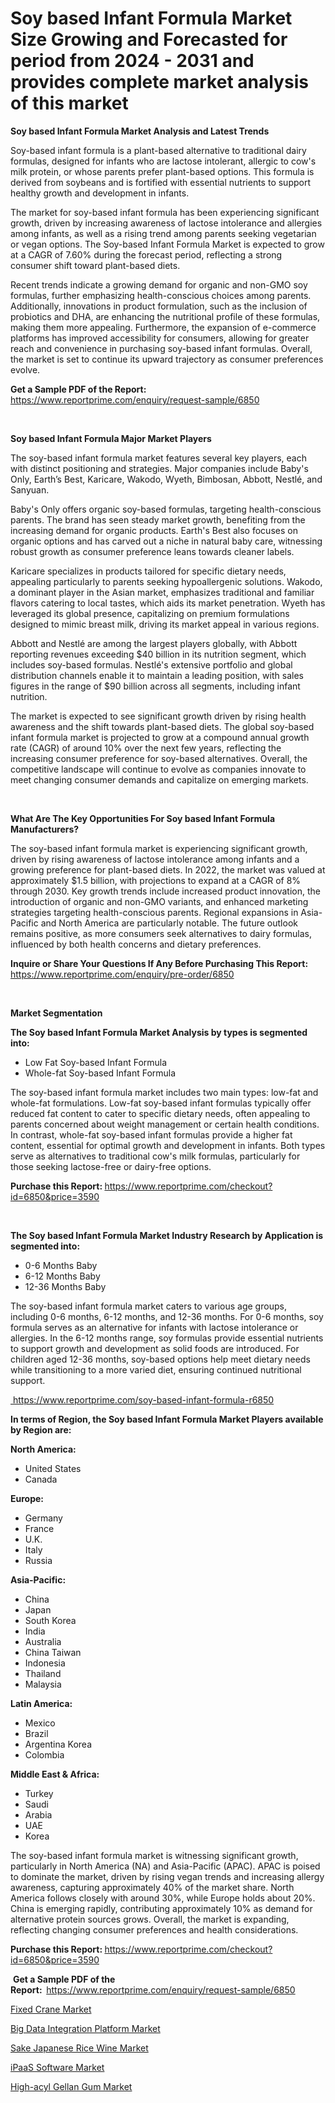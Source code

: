 <p><h1>Soy based Infant Formula Market Size Growing and Forecasted for period from 2024 - 2031 and provides complete market analysis of this market</h1></p><p><strong>Soy based Infant Formula Market Analysis and Latest Trends</strong></p>
<p><p>Soy-based infant formula is a plant-based alternative to traditional dairy formulas, designed for infants who are lactose intolerant, allergic to cow's milk protein, or whose parents prefer plant-based options. This formula is derived from soybeans and is fortified with essential nutrients to support healthy growth and development in infants. </p><p>The market for soy-based infant formula has been experiencing significant growth, driven by increasing awareness of lactose intolerance and allergies among infants, as well as a rising trend among parents seeking vegetarian or vegan options. The Soy-based Infant Formula Market is expected to grow at a CAGR of 7.60% during the forecast period, reflecting a strong consumer shift toward plant-based diets. </p><p>Recent trends indicate a growing demand for organic and non-GMO soy formulas, further emphasizing health-conscious choices among parents. Additionally, innovations in product formulation, such as the inclusion of probiotics and DHA, are enhancing the nutritional profile of these formulas, making them more appealing. Furthermore, the expansion of e-commerce platforms has improved accessibility for consumers, allowing for greater reach and convenience in purchasing soy-based infant formulas. Overall, the market is set to continue its upward trajectory as consumer preferences evolve.</p></p>
<p><strong>Get a Sample PDF of the Report:&nbsp;</strong> <a href="https://www.reportprime.com/enquiry/request-sample/6850">https://www.reportprime.com/enquiry/request-sample/6850</a></p>
<p>&nbsp;</p>
<p><strong>Soy based Infant Formula Major Market Players</strong></p>
<p><p>The soy-based infant formula market features several key players, each with distinct positioning and strategies. Major companies include Baby's Only, Earth’s Best, Karicare, Wakodo, Wyeth, Bimbosan, Abbott, Nestlé, and Sanyuan. </p><p>Baby's Only offers organic soy-based formulas, targeting health-conscious parents. The brand has seen steady market growth, benefiting from the increasing demand for organic products. Earth's Best also focuses on organic options and has carved out a niche in natural baby care, witnessing robust growth as consumer preference leans towards cleaner labels.</p><p>Karicare specializes in products tailored for specific dietary needs, appealing particularly to parents seeking hypoallergenic solutions. Wakodo, a dominant player in the Asian market, emphasizes traditional and familiar flavors catering to local tastes, which aids its market penetration. Wyeth has leveraged its global presence, capitalizing on premium formulations designed to mimic breast milk, driving its market appeal in various regions.</p><p>Abbott and Nestlé are among the largest players globally, with Abbott reporting revenues exceeding $40 billion in its nutrition segment, which includes soy-based formulas. Nestlé's extensive portfolio and global distribution channels enable it to maintain a leading position, with sales figures in the range of $90 billion across all segments, including infant nutrition.</p><p>The market is expected to see significant growth driven by rising health awareness and the shift towards plant-based diets. The global soy-based infant formula market is projected to grow at a compound annual growth rate (CAGR) of around 10% over the next few years, reflecting the increasing consumer preference for soy-based alternatives. Overall, the competitive landscape will continue to evolve as companies innovate to meet changing consumer demands and capitalize on emerging markets.</p></p>
<p>&nbsp;</p>
<p><strong>What Are The Key Opportunities For Soy based Infant Formula Manufacturers?</strong></p>
<p><p>The soy-based infant formula market is experiencing significant growth, driven by rising awareness of lactose intolerance among infants and a growing preference for plant-based diets. In 2022, the market was valued at approximately $1.5 billion, with projections to expand at a CAGR of 8% through 2030. Key growth trends include increased product innovation, the introduction of organic and non-GMO variants, and enhanced marketing strategies targeting health-conscious parents. Regional expansions in Asia-Pacific and North America are particularly notable. The future outlook remains positive, as more consumers seek alternatives to dairy formulas, influenced by both health concerns and dietary preferences.</p></p>
<p><strong>Inquire or Share Your Questions If Any Before Purchasing This Report:</strong> <a href="https://www.reportprime.com/enquiry/pre-order/6850">https://www.reportprime.com/enquiry/pre-order/6850</a></p>
<p>&nbsp;</p>
<p><strong>Market Segmentation</strong></p>
<p><strong>The Soy based Infant Formula Market Analysis by types is segmented into:</strong></p>
<p><ul><li>Low Fat Soy-based Infant Formula</li><li>Whole-fat Soy-based Infant Formula</li></ul></p>
<p><p>The soy-based infant formula market includes two main types: low-fat and whole-fat formulations. Low-fat soy-based infant formulas typically offer reduced fat content to cater to specific dietary needs, often appealing to parents concerned about weight management or certain health conditions. In contrast, whole-fat soy-based infant formulas provide a higher fat content, essential for optimal growth and development in infants. Both types serve as alternatives to traditional cow's milk formulas, particularly for those seeking lactose-free or dairy-free options.</p></p>
<p><strong>Purchase this Report:&nbsp;</strong><a href="https://www.reportprime.com/checkout?id=6850&price=3590">https://www.reportprime.com/checkout?id=6850&price=3590</a></p>
<p>&nbsp;</p>
<p><strong>The Soy based Infant Formula Market Industry Research by Application is segmented into:</strong></p>
<p><ul><li>0-6 Months Baby</li><li>6-12 Months Baby</li><li>12-36 Months Baby</li></ul></p>
<p><p>The soy-based infant formula market caters to various age groups, including 0-6 months, 6-12 months, and 12-36 months. For 0-6 months, soy formula serves as an alternative for infants with lactose intolerance or allergies. In the 6-12 months range, soy formulas provide essential nutrients to support growth and development as solid foods are introduced. For children aged 12-36 months, soy-based options help meet dietary needs while transitioning to a more varied diet, ensuring continued nutritional support.</p></p>
<p><a href="https://www.reportprime.com/soy-based-infant-formula-r6850">&nbsp;https://www.reportprime.com/soy-based-infant-formula-r6850</a></p>
<p><strong>In terms of Region, the Soy based Infant Formula Market Players available by Region are:</strong></p>
<p>
    <p> <strong> North America: </strong>
        <ul>
            <li>United States</li>
            <li>Canada</li>
        </ul>
        </p> 
    <p> <strong> Europe: </strong>
        <ul>
            <li>Germany</li>
            <li>France</li>
            <li>U.K.</li>
            <li>Italy</li>
            <li>Russia</li>
        </ul>
        </p> 
    <p> <strong> Asia-Pacific: </strong>
        <ul>
            <li>China</li>
            <li>Japan</li>
            <li>South Korea</li>
            <li>India</li>
            <li>Australia</li>
            <li>China Taiwan</li>
            <li>Indonesia</li>
            <li>Thailand</li>
            <li>Malaysia</li>
        </ul>
        </p> 
    <p> <strong> Latin America: </strong>
        <ul>
            <li>Mexico</li>
            <li>Brazil</li>
            <li>Argentina Korea</li>
            <li>Colombia</li>
        </ul>
        </p> 
    <p> <strong> Middle East & Africa: </strong>
        <ul>
            <li>Turkey</li>
            <li>Saudi</li>
            <li>Arabia</li>
            <li>UAE</li>
            <li>Korea</li>
        </ul>
    </p>
    </p>
<p><p>The soy-based infant formula market is witnessing significant growth, particularly in North America (NA) and Asia-Pacific (APAC). APAC is poised to dominate the market, driven by rising vegan trends and increasing allergy awareness, capturing approximately 40% of the market share. North America follows closely with around 30%, while Europe holds about 20%. China is emerging rapidly, contributing approximately 10% as demand for alternative protein sources grows. Overall, the market is expanding, reflecting changing consumer preferences and health considerations.</p></p>
<p><strong>Purchase this Report: </strong><a href="https://www.reportprime.com/checkout?id=6850&price=3590">https://www.reportprime.com/checkout?id=6850&price=3590</a></p>
<p>&nbsp;<strong>Get a Sample PDF of the Report:&nbsp;&nbsp;</strong><a href="https://www.reportprime.com/enquiry/request-sample/6850">https://www.reportprime.com/enquiry/request-sample/6850</a></p>
<p><strong></strong></p>
<p><p><a href="https://www.linkedin.com/pulse/fixed-crane-market-industry-landscape-growth-trajectories-49yaf?trackingId=%2B6yfKcWQQpCZIgiDZbBYZw%3D%3D">Fixed Crane Market</a></p><p><a href="https://medium.com/@reportprime01/big-data-integration-platform-market-size-share-trends-analysis-report-by-product-cloud-3ca506ba67c8">Big Data Integration Platform Market</a></p><p><a href="https://github.com/joannesouthgate/Market-Research-Report-List-4/blob/main/sake-japanese-rice-wine-market.md">Sake Japanese Rice Wine Market</a></p><p><a href="https://medium.com/@reportprime01/ipaas-software-market-trends-a-detailed-study-of-its-market-segmentation-and-analyzing-the-3e758440b092">iPaaS Software Market</a></p><p><a href="https://issuu.com/reportprime-2/docs/high-acyl-gellan-gum-market-size-20_8a02ad14f7ffeb">High-acyl Gellan Gum Market</a></p></p>